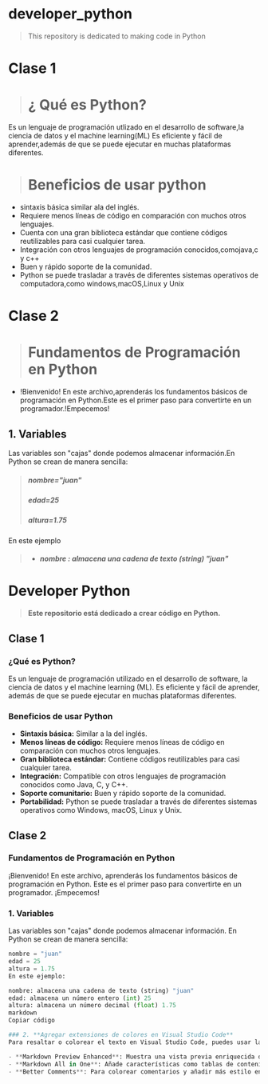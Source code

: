 # developer_python
>This repository is dedicated to making code in Python
# Clase 1
> # ¿ Qué es Python?
Es un lenguaje de  programación utlizado  en el desarrollo de software,la ciencia  de datos y el machine learning(ML)
Es eficiente y fácil de aprender,además de  que se puede ejecutar en muchas plataformas diferentes.
># Beneficios de usar python
* sintaxis básica similar ala del inglés.
* Requiere  menos líneas de código en comparación con muchos otros lenguajes.
* Cuenta con una gran biblioteca estándar que contiene códigos reutilizables para  casi  cualquier tarea.
* Integración con otros lenguajes de programación conocidos,comojava,c y c++
* Buen y rápido soporte de la comunidad.
* Python se puede trasladar a través de diferentes sistemas operativos de  computadora,como   windows,macOS,Linux y 
Unix
# Clase 2
> # Fundamentos de Programación en Python
* !Bienvenido! En este  archivo,aprenderás los fundamentos básicos de programación en Python.Este es el primer paso para convertirte en un programador.!Empecemos!
## 1. Variables
Las variables son "cajas" donde podemos almacenar información.En Python se crean de manera sencilla:
>##### nombre="juan"
>##### edad=25
>##### altura=1.75
En este ejemplo

>* ##### nombre :   almacena una cadena  de texto (string) "juan"




# Developer Python
> **Este repositorio está dedicado a crear código en Python.**

## Clase 1
### ¿Qué es Python?
Es un lenguaje de programación utilizado en el desarrollo de software, la ciencia de datos y el machine learning (ML).
Es eficiente y fácil de aprender, además de que se puede ejecutar en muchas plataformas diferentes.

### Beneficios de usar Python
- **Sintaxis básica:** Similar a la del inglés.
- **Menos líneas de código:** Requiere menos líneas de código en comparación con muchos otros lenguajes.
- **Gran biblioteca estándar:** Contiene códigos reutilizables para casi cualquier tarea.
- **Integración:** Compatible con otros lenguajes de programación conocidos como Java, C, y C++.
- **Soporte comunitario:** Buen y rápido soporte de la comunidad.
- **Portabilidad:** Python se puede trasladar a través de diferentes sistemas operativos como Windows, macOS, Linux y Unix.

## Clase 2
### Fundamentos de Programación en Python
¡Bienvenido! En este archivo, aprenderás los fundamentos básicos de programación en Python. Este es el primer paso para convertirte en un programador. ¡Empecemos!

### 1. Variables
Las variables son "cajas" donde podemos almacenar información. En Python se crean de manera sencilla:

```python
nombre = "juan"
edad = 25
altura = 1.75
En este ejemplo:

nombre: almacena una cadena de texto (string) "juan"
edad: almacena un número entero (int) 25
altura: almacena un número decimal (float) 1.75
markdown
Copiar código

### 2. **Agregar extensiones de colores en Visual Studio Code**
Para resaltar o colorear el texto en Visual Studio Code, puedes usar las siguientes extensiones que permiten personalizar el texto en Markdown o colorear bloques de código:

- **Markdown Preview Enhanced**: Muestra una vista previa enriquecida de tu archivo Markdown con colores y estilos avanzados.
- **Markdown All in One**: Añade características como tablas de contenido y autocompletado, pero también mejora la experiencia de Markdown en general.
- **Better Comments**: Para colorear comentarios y añadir más estilo en bloques de código